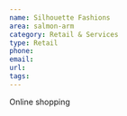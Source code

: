 ```yaml
---
name: Silhouette Fashions
area: salmon-arm
category: Retail & Services
type: Retail
phone: 
email: 
url: 
tags:
---
```


Online shopping